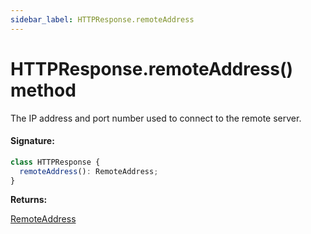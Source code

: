 ```yaml
---
sidebar_label: HTTPResponse.remoteAddress
---
```


# HTTPResponse.remoteAddress() method

The IP address and port number used to connect to the remote server.

#### Signature:

```typescript
class HTTPResponse {
  remoteAddress(): RemoteAddress;
}
```

**Returns:**

[RemoteAddress](./puppeteer.remoteaddress.md)
